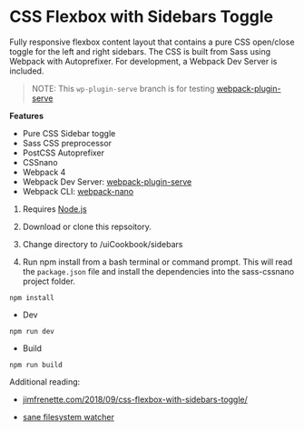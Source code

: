 # CSS Flexbox with Sidebars Toggle

Fully responsive flexbox content layout that contains a pure CSS open/close toggle for the left and right sidebars. The CSS is built from Sass using Webpack with Autoprefixer. For development, a Webpack Dev Server is included.

> NOTE: This `wp-plugin-serve` branch is for testing [webpack-plugin-serve](https://github.com/shellscape/webpack-plugin-serve)


**Features**

* Pure CSS Sidebar toggle
* Sass CSS preprocessor
* PostCSS Autoprefixer
* CSSnano
* Webpack 4
* Webpack Dev Server: [webpack-plugin-serve](https://github.com/shellscape/webpack-plugin-serve)
* Webpack CLI: [webpack-nano](https://github.com/shellscape/webpack-nano)


1. Requires [Node.js](https://nodejs.org "Node.js")

2. Download or clone this repsoitory.

3. Change directory to /uiCookbook/sidebars

4. Run npm install from a bash terminal or command prompt. This will read the `package.json` file and install the dependencies into the sass-cssnano project folder.

```
npm install
```

- Dev

```
npm run dev
```


- Build

```
npm run build
```

Additional reading:

- [jimfrenette.com/2018/09/css-flexbox-with-sidebars-toggle/](https://jimfrenette.com/2018/09/css-flexbox-with-sidebars-toggle/)

- [sane filesystem watcher](https://github.com/amasad/sane)
